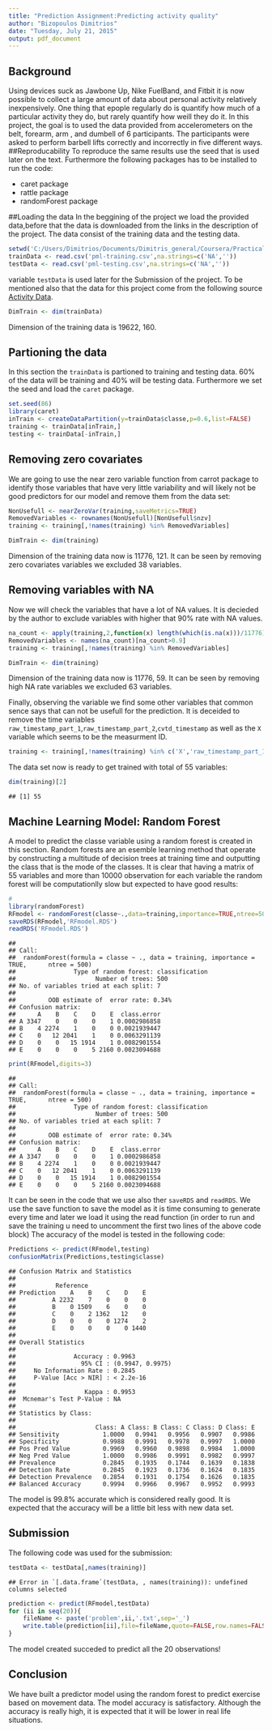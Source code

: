 ```yaml
---
title: "Prediction Assignment:Predicting activity quality"
author: "Bizopoulos Dimitrios"
date: "Tuesday, July 21, 2015"
output: pdf_document
---
```


## Background
Using devices suck as Jawbone Up, Nike FuelBand, and Fitbit it is now possible to collect a large amount of data about personal activity relatively inexpensively. One thing that epople regularly do is quantify how much of a particular activity they do, but rarely quantify how weill they do it. In this project, the goal is to used the data provided from accelerometers on the belt, forearm, arm , and dumbell of 6 participants. The participants were asked to perform barbell lifts correctly and incorrectly in five different ways.
##Reproducability
To reproduce the same results use the seed that is used later on the text. Furthermore the following packages has to be installed to run the code:

* caret package 
* rattle package
* randomForest package

##Loading the data 
In the beggining of the project we load the provided data,before that the data is downloaded from the links in the description of the project. The data  consist of the training data and the testing data. 

```r
setwd('C:/Users/Dimitrios/Documents/Dimitris_general/Coursera/PracticalMachineLearning')
trainData <- read.csv('pml-training.csv',na.strings=c('NA',''))
testData <- read.csv('pml-testing.csv',na.strings=c('NA',''))
```
variable `testData` is used later for the Submission of the project. To be mentioned also that the data for this project come from the following source [Activity Data](http://groupware.les.inf.puc-rio.br/har).


```r
DimTrain <- dim(trainData)
```
Dimension of the training data is 19622, 160. 

## Partioning the data
In this section the `trainData` is partioned to training and testing data. 60% of the data will be training and 40% will be testing data. Furthermore we set the seed and load the `caret` package.


```r
set.seed(86)
library(caret)
inTrain <- createDataPartition(y=trainData$classe,p=0.6,list=FALSE)
training <- trainData[inTrain,]
testing <- trainData[-inTrain,]
```

## Removing zero covariates

We are going to use the near zero variable function from carrot package to identify those variables that have very little variability and will likely not be good predictors for our model and remove them from the data set:


```r
NonUsefull <- nearZeroVar(training,saveMetrics=TRUE)
RemovedVariables <- rownames(NonUsefull)[NonUsefull$nzv]
training <- training[,!names(training) %in% RemovedVariables]
```


```r
DimTrain <- dim(training)
```
Dimension of the training data now is 11776, 121. It can be seen by removing zero covariates variables we excluded 38 variables.

## Removing variables with NA
Now we will check the variables that have a lot of NA values. It is decieded by the author to exclude variables with higher that 90% rate  with NA values.


```r
na_count <- apply(training,2,function(x) length(which(is.na(x)))/11776)
RemovedVariables <- names(na_count)[na_count>0.9]
training <- training[,!names(training) %in% RemovedVariables]
```


```r
DimTrain <- dim(training)
```
Dimension of the training data now is 11776, 59. It can be seen by removing high NA rate variables  we excluded 63 variables.

Finally, observing the variable we find some other variables that common sence says that can not be usefull for the prediction. It is deceided to remove the time variables `raw_timestamp_part_1`,`raw_timestamp_part_2`,`cvtd_timestamp`  as well as the `X` variable which seems to be the measurment ID. 

```r
training <- training[,!names(training) %in% c('X','raw_timestamp_part_1','raw_timestamp_part_2','cvtd_timestamp')]
```

The data set now is ready to get trained with total of 55 variables:

```r
dim(training)[2]
```

```
## [1] 55
```
## Machine Learning Model: Random Forest

A model to predict the classe variable using a random forest is created in this section. Random forests are an esemble learning method that operate by constructing a multitude of decision trees at training time and outputting the class that is the mode of the classes. It is clear that having a matrix of 55 variables and more than 10000 observation for each variable the random forest will be computationlly slow but expected to have good results:

```r
#
library(randomForest)
RFmodel <- randomForest(classe~.,data=training,importance=TRUE,ntree=500)
saveRDS(RFmodel,'RFmodel.RDS')
readRDS('RFmodel.RDS')
```

```
## 
## Call:
##  randomForest(formula = classe ~ ., data = training, importance = TRUE,      ntree = 500) 
##                Type of random forest: classification
##                      Number of trees: 500
## No. of variables tried at each split: 7
## 
##         OOB estimate of  error rate: 0.34%
## Confusion matrix:
##      A    B    C    D    E  class.error
## A 3347    0    0    0    1 0.0002986858
## B    4 2274    1    0    0 0.0021939447
## C    0   12 2041    1    0 0.0063291139
## D    0    0   15 1914    1 0.0082901554
## E    0    0    0    5 2160 0.0023094688
```

```r
print(RFmodel,digits=3)
```

```
## 
## Call:
##  randomForest(formula = classe ~ ., data = training, importance = TRUE,      ntree = 500) 
##                Type of random forest: classification
##                      Number of trees: 500
## No. of variables tried at each split: 7
## 
##         OOB estimate of  error rate: 0.34%
## Confusion matrix:
##      A    B    C    D    E  class.error
## A 3347    0    0    0    1 0.0002986858
## B    4 2274    1    0    0 0.0021939447
## C    0   12 2041    1    0 0.0063291139
## D    0    0   15 1914    1 0.0082901554
## E    0    0    0    5 2160 0.0023094688
```
It can be seen in the code that we use also ther `saveRDS` and `readRDS`. We use the save function to save the model as it is time consuming to generate every time and later we load it using the read function (in order to run and save the training u need to uncomment the first two lines of the above code block)
The accuracy of the model is tested in the following code:

```r
Predictions <- predict(RFmodel,testing)
confusionMatrix(Predictions,testing$classe)
```

```
## Confusion Matrix and Statistics
## 
##           Reference
## Prediction    A    B    C    D    E
##          A 2232    7    0    0    0
##          B    0 1509    6    0    0
##          C    0    2 1362   12    0
##          D    0    0    0 1274    2
##          E    0    0    0    0 1440
## 
## Overall Statistics
##                                           
##                Accuracy : 0.9963          
##                  95% CI : (0.9947, 0.9975)
##     No Information Rate : 0.2845          
##     P-Value [Acc > NIR] : < 2.2e-16       
##                                           
##                   Kappa : 0.9953          
##  Mcnemar's Test P-Value : NA              
## 
## Statistics by Class:
## 
##                      Class: A Class: B Class: C Class: D Class: E
## Sensitivity            1.0000   0.9941   0.9956   0.9907   0.9986
## Specificity            0.9988   0.9991   0.9978   0.9997   1.0000
## Pos Pred Value         0.9969   0.9960   0.9898   0.9984   1.0000
## Neg Pred Value         1.0000   0.9986   0.9991   0.9982   0.9997
## Prevalence             0.2845   0.1935   0.1744   0.1639   0.1838
## Detection Rate         0.2845   0.1923   0.1736   0.1624   0.1835
## Detection Prevalence   0.2854   0.1931   0.1754   0.1626   0.1835
## Balanced Accuracy      0.9994   0.9966   0.9967   0.9952   0.9993
```

The model is 99.8% accurate which is considered really good. It is expected that the accuracy will be a little bit less with new data set.



## Submission

The following code was used for the submission:

```r
testData <- testData[,names(training)]
```

```
## Error in `[.data.frame`(testData, , names(training)): undefined columns selected
```

```r
prediction <- predict(RFmodel,testData)
for (ii in seq(20)){
    fileName <- paste('problem',ii,'.txt',sep='_')
    write.table(prediction[ii],file=fileName,quote=FALSE,row.names=FALSE,col.names=FALSE)
}
```

The model created succeded to predict all the 20 observations!

## Conclusion

We have built a predictor model using the random forest to predict exercise based on movement data. The model accuracy is satisfactory. Although the accuracy is really high, it is expected that it will be lower in real life situations.
